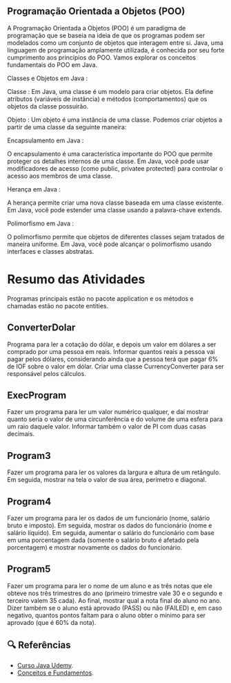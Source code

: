 
## Programação Orientada a Objetos (POO)
A Programação Orientada a Objetos (POO) é um paradigma de programação que se baseia na ideia de que os programas podem ser modelados como um conjunto de objetos que interagem entre si. Java, uma linguagem de programação amplamente utilizada, é conhecida por seu forte cumprimento aos princípios do POO. Vamos explorar os conceitos fundamentais do POO em Java.

Classes e Objetos em Java :

Classe : Em Java, uma classe é um modelo para criar objetos. Ela define atributos (variáveis ​​de instância) e métodos (comportamentos) que os objetos da classe possuirão.

Objeto : Um objeto é uma instância de uma classe. Podemos criar objetos a partir de uma classe da seguinte maneira:

Encapsulamento em Java :

O encapsulamento é uma característica importante do POO que permite proteger os detalhes internos de uma classe. Em Java, você pode usar modificadores de acesso (como public, privatee protected) para controlar o acesso aos membros de uma classe.

Herança em Java :

A herança permite criar uma nova classe baseada em uma classe existente. Em Java, você pode estender uma classe usando a palavra-chave extends.

Polimorfismo em Java :

O polimorfismo permite que objetos de diferentes classes sejam tratados de maneira uniforme. Em Java, você pode alcançar o polimorfismo usando interfaces e classes abstratas.

# Resumo das Atividades

Programas principais estão no pacote application e os métodos e chamadas estão no pacote entities.

## ConverterDolar
Programa para ler a cotação do dólar, e depois um valor em dólares a ser comprado por uma pessoa em reais. Informar quantos reais a pessoa vai pagar pelos dólares, considerando ainda que a pessoa terá que pagar 6% de IOF sobre o valor em dólar. Criar uma classe CurrencyConverter para ser responsável pelos cálculos.

## ExecProgram
Fazer um programa para ler um valor numérico qualquer, e daí mostrar quanto seria o valor de uma circunferência e do volume de uma esfera para um raio daquele valor. Informar também o valor de PI com duas casas decimais.

## Program3
Fazer um programa para ler os valores da largura e altura de um retângulo. Em seguida, mostrar na tela o valor de sua área, perímetro e diagonal.

## Program4
Fazer um programa para ler os dados de um funcionário (nome, salário bruto e imposto). Em seguida, mostrar os dados do funcionário (nome e salário líquido). Em seguida, aumentar o
salário do funcionário com base em uma porcentagem dada (somente o salário bruto é afetado pela porcentagem) e mostrar novamente os dados do funcionário.

## Program5
Fazer um programa para ler o nome de um aluno e as três notas que ele obteve nos três trimestres do ano (primeiro trimestre vale 30 e o segundo e terceiro valem 35 cada). Ao final, mostrar qual a nota final do aluno no ano. Dizer também se o aluno está aprovado (PASS) ou não (FAILED) e, em caso negativo, quantos pontos faltam para o aluno obter o mínimo para ser aprovado (que é 60% da nota).

## 🔍 Referências

- [Curso Java Udemy](https://www.udemy.com/course/java-curso-completo/).
- [Conceitos e Fundamentos](https://www.dio.me/articles/programacao-orientada-a-objetos-em-java-conceitos-fundamentais-e-boas-praticas).

